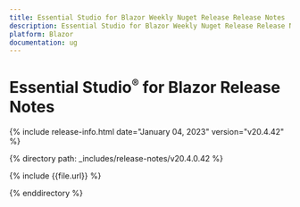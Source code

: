```yaml
---
title: Essential Studio for Blazor Weekly Nuget Release Release Notes  
description: Essential Studio for Blazor Weekly Nuget Release Release Notes 
platform: Blazor
documentation: ug
---
```


# Essential Studio<sup style="font-size:70%">&reg;</sup> for  Blazor  Release Notes  

{% include release-info.html date="January 04, 2023"  version="v20.4.42" %} 

{% directory path: _includes/release-notes/v20.4.0.42 %}

{% include {{file.url}} %}

{% enddirectory %} 


